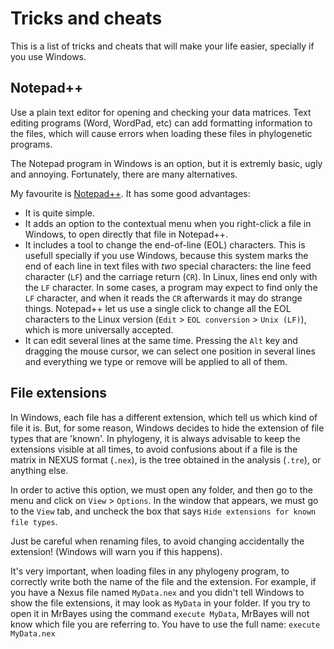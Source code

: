 # Tricks and cheats

This is a list of tricks and cheats that will make your life easier, specially if you use Windows.

## Notepad++

Use a plain text editor for opening and checking your data matrices. Text editing programs (Word, WordPad, etc) can add formatting information to the files, which will cause errors when loading these files in phylogenetic programs.

The Notepad program in Windows is an option, but it is extremly basic, ugly and annoying. Fortunately, there are many alternatives.

My favourite is [Notepad++](https://notepad-plus-plus.org/). It has some good advantages:

- It is quite simple.
- It adds an option to the contextual menu when you right-click a file in Windows, to open directly that file in Notepad++.
- It includes a tool to change the end-of-line (EOL) characters. This is usefull specially if you use Windows, because this system marks the end of each line in text files with *two* special characters: the line feed character (`LF`) and the carriage return (`CR`). In Linux, lines end only with the `LF` character. In some cases, a program may expect to find only the `LF` character, and when it reads the `CR` afterwards it may do strange things. Notepad++ let us use a single click to change all the EOL characters to the Linux version (`Edit` > `EOL conversion` > `Unix (LF)`), which is more universally accepted.
- It can edit several lines at the same time. Pressing the `Alt` key and dragging the mouse cursor, we can select one position in several lines and everything we type or remove will be applied to all of them.

## File extensions

In Windows, each file has a different extension, which tell us which kind of file it is. But, for some reason, Windows decides to hide the extension of file types that are 'known'. In phylogeny, it is always advisable to keep the extensions visible at all times, to avoid confusions about if a file is the matrix in NEXUS format (`.nex`), is the tree obtained in the analysis (`.tre`), or anything else.

In order to active this option, we must open any folder, and then go to the menu and click on `View` > `Options`. In the window that appears, we must go to the `View` tab, and uncheck the box that says `Hide extensions for known file types`.

Just be careful when renaming files, to avoid changing accidentally the extension! (Windows will warn you if this happens).

It's very important, when loading files in any phylogeny program, to correctly write both the name of the file and the extension. For example, if you have a Nexus file named `MyData.nex` and you didn't tell Windows to show the file extensions, it may look as `MyData` in your folder. If you try to open it in MrBayes using the command `execute MyData`, MrBayes will not know which file you are referring to. You have to use the full name: `execute MyData.nex`
